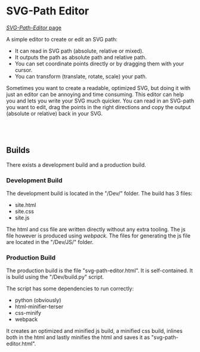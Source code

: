 # SVG-Path Editor

[*SVG-Path-Editor* page](https://blackwhiteyoshi.github.io/SVG-Path-Editor/svg-path-editor.html)

A simple editor to create or edit an SVG path:

- It can read in SVG path (absolute, relative or mixed).
- It outputs the path as absolute path and relative path.
- You can set coordinate points directly or by dragging them with your cursor.
- You can transform (translate, rotate, scale) your path.

Sometimes you want to create a readable, optimized SVG, but doing it with just an editor can be annoying and time consuming.
This editor can help you and lets you write your SVG much quicker.
You can read in an SVG-path you want to edit, drag the points in the right directions and copy the output (absolute or relative) back in your SVG.


<br></br>
## Builds

There exists a development build and a production build.


### Development Build

The development build is located in the "/Dev/" folder. The build has 3 files:

- site.html
- site.css
- site.js

The html and css file are written directly without any extra tooling. The js file however is produced using *webpack*.
The files for generating the js file are located in the "/Dev/JS/" folder.


### Production Build

The production build is the file "svg-path-editor.html". It is self-contained.
It is build using the "/Dev/build.py" script.

The script has some dependencies to run correctly:

- python (obviously)
- html-minifier-terser
- css-minify
- webpack

It creates an optimized and minified js build, a minified css build, inlines both in the html and lastly minifies the html
and saves it as "svg-path-editor.html".
